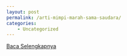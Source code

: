 ```yaml
---
layout: post
permalink: /arti-mimpi-marah-sama-saudara/
categories:
    - Uncategorized
---
```


[Baca Selengkapnya](/08)